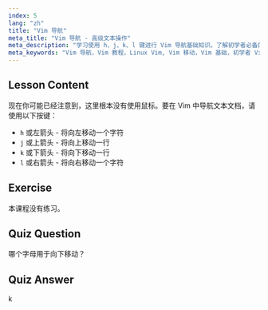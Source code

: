 ```yaml
---
index: 5
lang: "zh"
title: "Vim 导航"
meta_title: "Vim 导航 - 高级文本操作"
meta_description: "学习使用 h、j、k、l 键进行 Vim 导航基础知识。了解初学者必备的 Vim 移动，提高您的 Linux 命令行技能。"
meta_keywords: "Vim 导航，Vim 教程，Linux Vim, Vim 移动，Vim 基础，初学者 Vim, Linux 文本编辑器，Vim 指南"
---
```


## Lesson Content

现在你可能已经注意到，这里根本没有使用鼠标。要在 Vim 中导航文本文档，请使用以下按键：

- `h` 或左箭头 - 将向左移动一个字符
- `j` 或上箭头 - 将向上移动一行
- `k` 或下箭头 - 将向下移动一行
- `l` 或右箭头 - 将向右移动一个字符

## Exercise

本课程没有练习。

## Quiz Question

哪个字母用于向下移动？

## Quiz Answer

k

